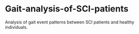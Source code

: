 # Gait-analysis-of-SCI-patients
Analysis of gait event patterns between SCI patients and healthy individuals.
